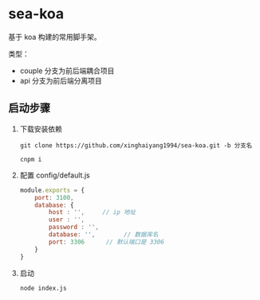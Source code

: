 # sea-koa
基于 koa 构建的常用脚手架。

类型：
* couple 分支为前后端耦合项目
* api 分支为前后端分离项目

## 启动步骤
1. 下载安装依赖
    ```shell
    git clone https://github.com/xinghaiyang1994/sea-koa.git -b 分支名    
    
    cnpm i
    ```
2. 配置 config/default.js
    ```js
    module.exports = {
        port: 3100,
        database: {
            host : '',     // ip 地址
            user : '',
            password : '',
            database: '',        // 数据库名
            port: 3306      // 默认端口是 3306 
        }
    }
    ```
3. 启动
    ```shell
    node index.js
    ```


